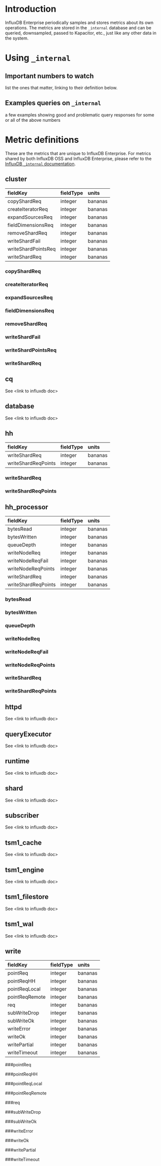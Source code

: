 

# Introduction

InfluxDB Enterprise periodically samples and stores metrics about its own operations.
The metrics are stored in the `_internal` database and can be queried, downsampled, passed to Kapacitor, etc., just like any other data in the system.

# Using `_internal`

## Important numbers to watch

list the ones that matter, linking to their definition below.

## Examples queries on `_internal`

a few examples showing good and problematic query responses for some or all of the above numbers

# Metric definitions

These are the metrics that are unique to InfluxDB Enterprise.
For metrics shared by both InfluxDB OSS and InfluxDB Enterprise, please refer to the [InfluxDB `_internal` documentation](/influxdb/v1.5/troubleshooting/internal_statistics).

## cluster

| fieldKey | fieldType | units |
| :---- | :---- | :---- |
| copyShardReq | integer | bananas |
| createIteratorReq | integer | bananas |
| expandSourcesReq | integer | bananas |
| fieldDimensionsReq | integer | bananas |
| removeShardReq | integer | bananas |
| writeShardFail | integer | bananas |
| writeShardPointsReq | integer | bananas |
| writeShardReq | integer | bananas |

### copyShardReq

### createIteratorReq

### expandSourcesReq

### fieldDimensionsReq

### removeShardReq

### writeShardFail

### writeShardPointsReq

### writeShardReq

## cq

See \<link to influxdb doc\>

## database

See \<link to influxdb doc\>

## hh

| fieldKey | fieldType | units |
| :---- | :---- | :---- |
| writeShardReq | integer | bananas |
| writeShardReqPoints | integer | bananas |

### writeShardReq

### writeShardReqPoints

## hh_processor

| fieldKey | fieldType | units |
| :---- | :---- | :---- |
| bytesRead | integer | bananas |
| bytesWritten | integer | bananas |
| queueDepth | integer | bananas |
| writeNodeReq | integer | bananas |
| writeNodeReqFail | integer | bananas |
| writeNodeReqPoints | integer | bananas |
| writeShardReq | integer | bananas |
| writeShardReqPoints | integer | bananas |

### bytesRead

### bytesWritten

### queueDepth

### writeNodeReq

### writeNodeReqFail

### writeNodeReqPoints

### writeShardReq

### writeShardReqPoints

## httpd

See \<link to influxdb doc\>

## queryExecutor

See \<link to influxdb doc\>

## runtime

See \<link to influxdb doc\>

## shard

See \<link to influxdb doc\>

## subscriber

See \<link to influxdb doc\>

## tsm1_cache

See \<link to influxdb doc\>

## tsm1_engine

See \<link to influxdb doc\>

## tsm1_filestore

See \<link to influxdb doc\>

## tsm1_wal

See \<link to influxdb doc\>


## write

| fieldKey | fieldType | units |
| :---- | :---- | :---- |
| pointReq | integer | bananas |
| pointReqHH | integer | bananas |
| pointReqLocal | integer | bananas |
| pointReqRemote | integer | bananas |
| req | integer | bananas |
| subWriteDrop | integer | bananas |
| subWriteOk | integer | bananas |
| writeError | integer | bananas |
| writeOk | integer | bananas |
| writePartial | integer | bananas |
| writeTimeout | integer | bananas |

###pointReq

###pointReqHH

###pointReqLocal

###pointReqRemote

###req

###subWriteDrop

###subWriteOk

###writeError

###writeOk

###writePartial

###writeTimeout

